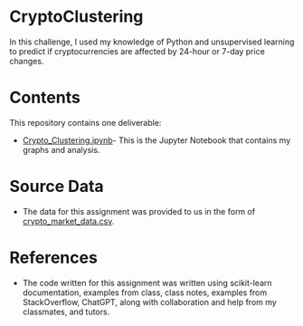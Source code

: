 # CryptoClustering

In this challenge, I used my knowledge of Python and unsupervised learning to predict if cryptocurrencies are affected by 24-hour or 7-day price changes.

# Contents
This repository contains one deliverable:
- [Crypto_Clustering.ipynb](./Crypto_Clustering.ipynb)- This is the Jupyter Notebook that contains my graphs and analysis.

# Source Data
- The data for this assignment was provided to us in the form of [crypto_market_data.csv](./Resources/crypto_market_data.csv).

# References
- The code written for this assignment was written using scikit-learn documentation, examples from class, class notes, examples from StackOverflow, ChatGPT, along with collaboration and help from my classmates, and tutors.
